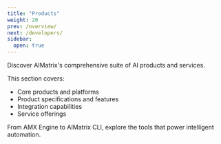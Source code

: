 ```yaml
---
title: "Products"
weight: 20
prev: /overview/
next: /developers/
sidebar:
  open: true
---
```


Discover AIMatrix's comprehensive suite of AI products and services.

This section covers:
- Core products and platforms
- Product specifications and features
- Integration capabilities
- Service offerings

From AMX Engine to AIMatrix CLI, explore the tools that power intelligent automation.